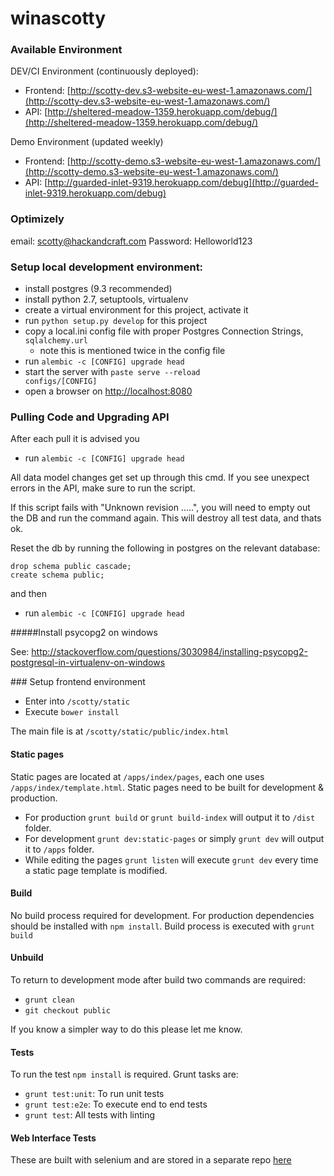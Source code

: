 winascotty
==========

### Available Environment

DEV/CI Environment (continuously deployed):

* Frontend: [http://scotty-dev.s3-website-eu-west-1.amazonaws.com/](http://scotty-dev.s3-website-eu-west-1.amazonaws.com/)
* API: [http://sheltered-meadow-1359.herokuapp.com/debug/](http://sheltered-meadow-1359.herokuapp.com/debug/)

Demo Environment (updated weekly)

* Frontend: [http://scotty-demo.s3-website-eu-west-1.amazonaws.com/](http://scotty-demo.s3-website-eu-west-1.amazonaws.com/)
* API: [http://guarded-inlet-9319.herokuapp.com/debug](http://guarded-inlet-9319.herokuapp.com/debug)

### Optimizely


email: scotty@hackandcraft.com
Password: Helloworld123


### Setup local development environment:

* install postgres (9.3 recommended)
* install python 2.7, setuptools, virtualenv
* create a virtual environment for this project, activate it
* run <code>python setup.py develop</code> for this project
* copy a local.ini config file with proper Postgres Connection Strings, <code>sqlalchemy.url</code>
  * note this is mentioned twice in the config file
* run <code>alembic -c [CONFIG] upgrade head</code>
* start the server with <code>paste serve --reload configs/[CONFIG]</code>
* open a browser on [http://localhost:8080](http://localhost:8080)

### Pulling Code and Upgrading API

After each pull it is advised you
* run <code>alembic -c [CONFIG] upgrade head</code>

All data model changes get set up through this cmd.
If you see unexpect errors in the API, make sure to run the script.

If this script fails with "Unknown revision .....", you will need to empty out the DB and run the command again.
This will destroy all test data, and thats ok.

Reset the db by running the following in postgres on the relevant database:

    drop schema public cascade;
    create schema public;

and then

* run <code>alembic -c [CONFIG] upgrade head</code>

#####Install psycopg2 on windows

See:
http://stackoverflow.com/questions/3030984/installing-psycopg2-postgresql-in-virtualenv-on-windows

### Setup frontend environment
* Enter into `/scotty/static`
* Execute `bower install`

The main file is at `/scotty/static/public/index.html`

#### Static pages

Static pages are located at `/apps/index/pages`, each one uses `/apps/index/template.html`.
Static pages need to be built for development & production.

- For production `grunt build` or `grunt build-index` will output it to `/dist` folder.
- For development `grunt dev:static-pages` or simply `grunt dev` will output it to `/apps` folder.
- While editing the pages `grunt listen` will execute `grunt dev` every time a static page template is modified.

#### Build

No build process required for development.
For production dependencies should be installed with `npm install`.
Build process is executed with `grunt build`

#### Unbuild

To return to development mode after build two commands are required:

* `grunt clean`
* `git checkout public`

If you know a simpler way to do this please let me know.

#### Tests

To run the test `npm install` is required. Grunt tasks are:

* `grunt test:unit`: To run unit tests
* `grunt test:e2e`: To execute end to end tests
* `grunt test`: All tests with linting

#### Web Interface Tests
These are built with selenium and are stored in a separate repo [here](https://github.com/HarryMcCarney/ScottySeleniumTests)


